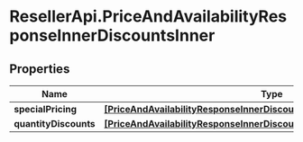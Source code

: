 # ResellerApi.PriceAndAvailabilityResponseInnerDiscountsInner

## Properties

Name | Type | Description | Notes
------------ | ------------- | ------------- | -------------
**specialPricing** | [**[PriceAndAvailabilityResponseInnerDiscountsInnerSpecialPricingInner]**](PriceAndAvailabilityResponseInnerDiscountsInnerSpecialPricingInner.md) |  | [optional] 
**quantityDiscounts** | [**[PriceAndAvailabilityResponseInnerDiscountsInnerQuantityDiscountsInner]**](PriceAndAvailabilityResponseInnerDiscountsInnerQuantityDiscountsInner.md) |  | [optional] 


